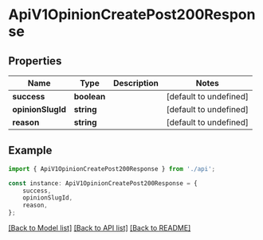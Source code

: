# ApiV1OpinionCreatePost200Response


## Properties

Name | Type | Description | Notes
------------ | ------------- | ------------- | -------------
**success** | **boolean** |  | [default to undefined]
**opinionSlugId** | **string** |  | [default to undefined]
**reason** | **string** |  | [default to undefined]

## Example

```typescript
import { ApiV1OpinionCreatePost200Response } from './api';

const instance: ApiV1OpinionCreatePost200Response = {
    success,
    opinionSlugId,
    reason,
};
```

[[Back to Model list]](../README.md#documentation-for-models) [[Back to API list]](../README.md#documentation-for-api-endpoints) [[Back to README]](../README.md)
